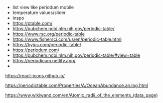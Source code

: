 - list view like periodum mobile
- temperature values/slider
- inspo
- https://ptable.com/
- https://pubchem.ncbi.nlm.nih.gov/periodic-table/
- https://www.rsc.org/periodic-table
- https://www.fishersci.com/us/en/periodic-table.html
- https://byjus.com/periodic-table/
- https://periodum.com/
- https://pubchem.ncbi.nlm.nih.gov/periodic-table/#view=table
- https://periodicum.netlify.app/
- 


https://react-icons.github.io/

https://periodictable.com/Properties/A/OceanAbundance.an.log.html

https://www.wikiwand.com/en/Atomic_radii_of_the_elements_(data_page)